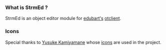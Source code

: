 ### What is StrmEd ?

StrmEd is an object editor module for [edubart's](http://github.com/edubart) [otclient](http://github.com/edubart/otclient).


### Icons

Special thanks to [Yusuke Kamiyamane](http://p.yusukekamiyamane.com/) whose [icons](http://p.yusukekamiyamane.com/) are used in the project.